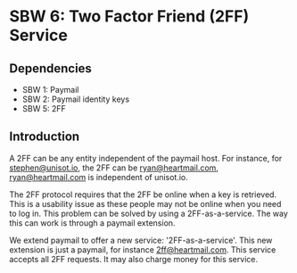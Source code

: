 SBW 6: Two Factor Friend (2FF) Service
======================================

Dependencies
------------

* SBW 1: Paymail
* SBW 2: Paymail identity keys
* SBW 5: 2FF

Introduction
------------

A 2FF can be any entity independent of the paymail host. For instance, for
stephen@unisot.io, the 2FF can be ryan@heartmail.com, ryan@heartmail.com is
independent of unisot.io.

The 2FF protocol requires that the 2FF be online when a key is retrieved. This
is a usability issue as these people may not be online when you need to log in.
This problem can be solved by using a 2FF-as-a-service. The way this can work is
through a paymail extension.

We extend paymail to offer a new service: '2FF-as-a-service'. This new extension
is just a paymail, for instance 2ff@heartmail.com. This service accepts all 2FF
requests. It may also charge money for this service.